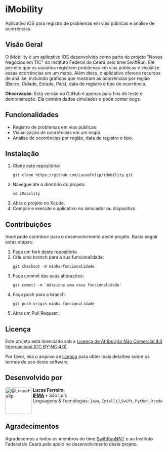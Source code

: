 # iMobility

Aplicativo iOS para registro de problemas em vias públicas e análise de ocorrências.

## Visão Geral

O iMobility é um aplicativo iOS desenvolvido como parte do projeto "Novos Negócios em TIC" do Instituto Federal do Ceará pelo time SwiftRun. Ele permite que os usuários registrem problemas em vias públicas e visualize essas ocorrências em um mapa. Além disso, o aplicativo oferece recursos de análise, incluindo gráficos que mostram as ocorrências por região (Bairro, Cidade, Estado, País), data de registro e tipo de ocorrência.

**Observação**: Esta versão no GitHub é apenas para fins de teste e demonstração. Ela contém dados simulados e pode conter bugs.

## Funcionalidades

- Registro de problemas em vias públicas.
- Visualização de ocorrências em um mapa.
- Análise de ocorrências por região, data de registro e tipo.

## Instalação

1. Clone este repositório:
    ```
    git clone https://github.com/LucasFelip/iMobility.git
    ```
2. Navegue até o diretório do projeto:
     ```
    cd iMobility
    ```
3. Abra o projeto no Xcode.
4. Compile e execute o aplicativo no simulador ou dispositivo.

## Contribuições
Você pode contribuir para o desenvolvimento deste projeto. Basta seguir estas etapas:

1. Faça um fork deste repositório.
2. Crie uma branch para a sua funcionalidade:
   ```
   git checkout -b minha-funcionalidade
   ```
3. Faça commit das suas alterações:
   ```
   git commit -m 'Adicione uma nova funcionalidade'
   ```
4. Faça push para a branch:
   ```
   git push origin minha-funcionalidade
   ```
5. Abra um Pull Request.

## Licença

Este projeto está licenciado sob a [Licença de Atribuição Não Comercial 4.0 Internacional (CC BY-NC 4.0)](https://creativecommons.org/licenses/by-nc/4.0/).

Por favor, leia o arquivo de [licença](https://creativecommons.org/licenses/by-nc/4.0/) para obter mais detalhes sobre os termos de uso deste software.


## Desenvolvido por
[<img align="left" height="84px" width="84px" alt="@LucasFelip" src="https://avatars.githubusercontent.com/LucasFelip?size=64">](https://github.com/LucasFelip)
**Lucas Ferreira** \
[**IFMA**](https://portal.ifma.edu.br/inicio/) • São Luís \
Linguagens & Tecnologias: `Java`, `IntelliJ`,`Swift`, `Python`, `Xcode`

<br>

## Agradecimentos

Agradecemos a todos os membros do time [SwiftRunNNT](https://github.com/SwiftRunNNT) e ao Instituto Federal do Ceará pelo apoio no desenvolvimento deste projeto.
